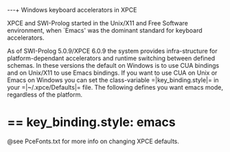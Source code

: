 ---+ Windows keyboard accelerators in XPCE

XPCE and SWI-Prolog started in the Unix/X11 and Free Software
environment, when `Emacs' was the dominant standard for keyboard
accelerators.

As of SWI-Prolog 5.0.9/XPCE 6.0.9 the system provides infra-structure
for platform-dependant accelerators and runtime switching between
defined schemas. In these versions the default on Windows is to use CUA
bindings and on Unix/X11 to use Emacs bindings. If you want to use CUA
on Unix or Emacs on Windows you can set the class-variable
=|key_binding.style|= in your =|~/.xpce/Defaults|= file. The following
defines you want emacs mode, regardless of the platform.

==
key_binding.style: emacs 
==

@see PceFonts.txt for more info on changing XPCE defaults.
